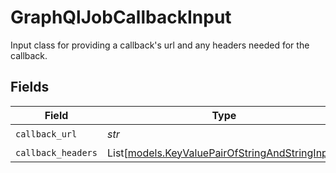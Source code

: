 # GraphQlJobCallbackInput

Input class for providing a callback's url and any headers needed for the callback.


## Fields

| Field                                                                                              | Type                                                                                               | Required                                                                                           | Description                                                                                        |
| -------------------------------------------------------------------------------------------------- | -------------------------------------------------------------------------------------------------- | -------------------------------------------------------------------------------------------------- | -------------------------------------------------------------------------------------------------- |
| `callback_url`                                                                                     | *str*                                                                                              | :heavy_check_mark:                                                                                 | N/A                                                                                                |
| `callback_headers`                                                                                 | List[[models.KeyValuePairOfStringAndStringInput](../models/keyvaluepairofstringandstringinput.md)] | :heavy_minus_sign:                                                                                 | N/A                                                                                                |